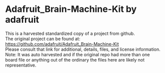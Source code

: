 
# Adafruit_Brain-Machine-Kit by adafruit  
This is a harvested standardized copy of a project from github.  
The original project can be found at:  
https://github.com/adafruit/Adafruit_Brain-Machine-Kit  
Please consult that link for additional, details, files, and license information.  
Note: It was auto harvested and if the original repo had more than one board file or anything out of the ordinary the files here are likely not representative.  
    